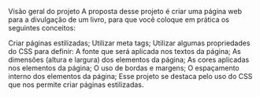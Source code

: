 Visão geral do projeto
A proposta desse projeto é criar uma página web para a divulgação de um livro, para que você coloque em prática os seguintes conceitos:

Criar páginas estilizadas;
Utilizar meta tags;
Utilizar algumas propriedades do CSS para definir:
A fonte que será aplicada nos textos da página;
As dimensões (altura e largura) dos elementos da página;
As cores aplicadas nos elementos da página;
O uso de bordas e margens;
O espaçamento interno dos elementos da página;
Esse projeto se destaca pelo uso do CSS que nos permite criar páginas estilizadas.
